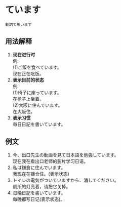 # ています
```
動詞て形います
```
## 用法解释  
1. **现在进行时**  
例:  
(1)ご飯を食べています。  
现在正在吃饭。
2. **表示目前的状态**  
例:  
(1)椅子に座っています。  
在椅子上坐着。  
(2)大阪に住んでいます。  
在大阪住。  
3. **表示习惯**  
毎日日記を書いています。  
## 例文  
1. 今、出口先生の動画を見て日本語を勉強しています。  
现在我在看出口老师的影片学习日语。  
2. 私は鎌倉に住んでいます。  
我现在在镰仓住。(表示状态)
3. トイレの電気がついていますから、消してください。  
厕所的灯亮着，请把它关掉。
4. 毎晩日記を書いています。  
每晚都写日记(表示状态)。